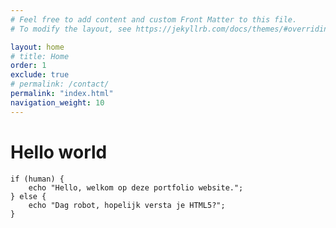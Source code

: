 ```yaml
---
# Feel free to add content and custom Front Matter to this file.
# To modify the layout, see https://jekyllrb.com/docs/themes/#overriding-theme-defaults

layout: home
# title: Home
order: 1
exclude: true
# permalink: /contact/
permalink: "index.html"
navigation_weight: 10
---
```


# Hello world


```
if (human) {
    echo "Hello, welkom op deze portfolio website.";
} else {
    echo "Dag robot, hopelijk versta je HTML5?";
}
```



<!-- ## Work In Progress -->
